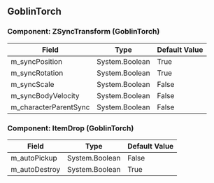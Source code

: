 ## GoblinTorch

### Component: ZSyncTransform (GoblinTorch)

|Field|Type|Default Value|
|-----|----|-------------|
|m_syncPosition|System.Boolean|True|
|m_syncRotation|System.Boolean|True|
|m_syncScale|System.Boolean|False|
|m_syncBodyVelocity|System.Boolean|False|
|m_characterParentSync|System.Boolean|False|

### Component: ItemDrop (GoblinTorch)

|Field|Type|Default Value|
|-----|----|-------------|
|m_autoPickup|System.Boolean|False|
|m_autoDestroy|System.Boolean|True|


